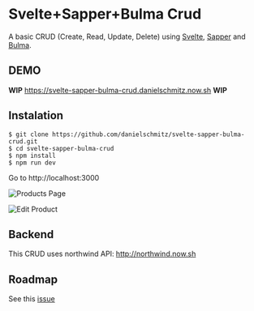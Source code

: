 # Svelte+Sapper+Bulma Crud

A basic CRUD (Create, Read, Update, Delete) using [Svelte](https://svelte.dev), [Sapper](https://sapper.svelte.dev) and [Bulma](https://bulma.io/).

## DEMO

**WIP** https://svelte-sapper-bulma-crud.danielschmitz.now.sh **WIP**

## Instalation

```
$ git clone https://github.com/danielschmitz/svelte-sapper-bulma-crud.git
$ cd svelte-sapper-bulma-crud
$ npm install
$ npm run dev
```

Go to http://localhost:3000

![Products Page](https://user-images.githubusercontent.com/1509692/58277944-41c95200-7d71-11e9-980e-a32a7b3138ce.png)

![Edit Product](https://user-images.githubusercontent.com/1509692/58277986-5efe2080-7d71-11e9-960e-06322be5971e.png)

## Backend

This CRUD uses northwind API: http://northwind.now.sh

## Roadmap

See this [issue](https://github.com/danielschmitz/svelte-sapper-bulma-crud/issues/1)
